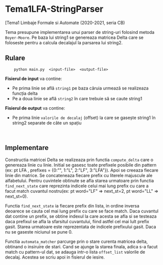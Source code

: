 # Tema1LFA-StringParser
[Tema1 Limbaje Formale si Automate (2020-2021, seria CB) 


Tema presupune implementarea unui parser de string-uri folosind metoda ```Boyer-Moore```.
Pe baza lui string1 se genereaza matricea Delta care se foloseste pentru a calcula
decalajul la parsarea lui string2.

## Rulare
```shell
    python main.py  <input-file>  <output-file>
```
**Fisierul de input** va contine:
- Pe prima linie se află ```string1``` pe baza căruia urmează se realizeaza funcția delta
- Pe a doua linie se află ```string2``` în care trebuie să se caute string1
 
**Fisierul de output** va contine:
- Pe prima linie ```valorile de decalaj``` (offset) la care se gasește string1 în string2 separate de câte un spațiu
<br>
    
## Implementare
Constructia matricei Delta se realizeaza prin functia ```compute_delta``` care o
genereaza linie cu linie. Initial se gasesc toate prefixele posibile din pattern
(ex: pt LFA , prefixes = {0:"", 1:"L", 2:"LF", 3:"LFA"}). Apoi se creeaza fiecare linie din matrice. 
Se concateneaza fiecare prefix cu literele majuscule ale alfabetului. Pentru cuvintele obtinute se afla starea urmatoare
prin functia ```find_next_state``` care reprezinta indicele celui mai lung prefix cu care a
facut match cuvantul nostru(ex: pt word="LF" => next_st=2, pt word="LL" => next_st=0).

Functia ```find_next_state``` ia fiecare prefix din lista, in ordine inversa deoarece se
cauta cel mai lung prefix cu care se face match. Daca cuvantul dat contine un prefix,
se obtine indexul la care acesta se afla si se testeaza daca prefixul se afla la
sfarsitul cuvantului, fiind astfel cel mai lult prefix gasit. Starea urmatoare este
reprezentata de indicele prefixului gasit. Daca nu se gaseste niciunul se pune 0.

Functia ```automata_matcher``` parcurge prin o
stare curenta matricea delta, obtinand o insiruire de stari. Cand se ajunge la starea
finala, adica s-a facut match cu pattern-ul dat, se adauga intr-o lista ```offset_list```
valorile de decalaj. Acestea se scriu apoi in fisierul de iesire.
